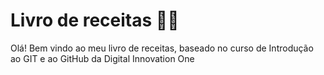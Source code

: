 # Livro de receitas :woman_cook:

Olá! Bem vindo ao meu livro de receitas, baseado no curso de Introdução ao GIT e ao GitHub da Digital Innovation One
